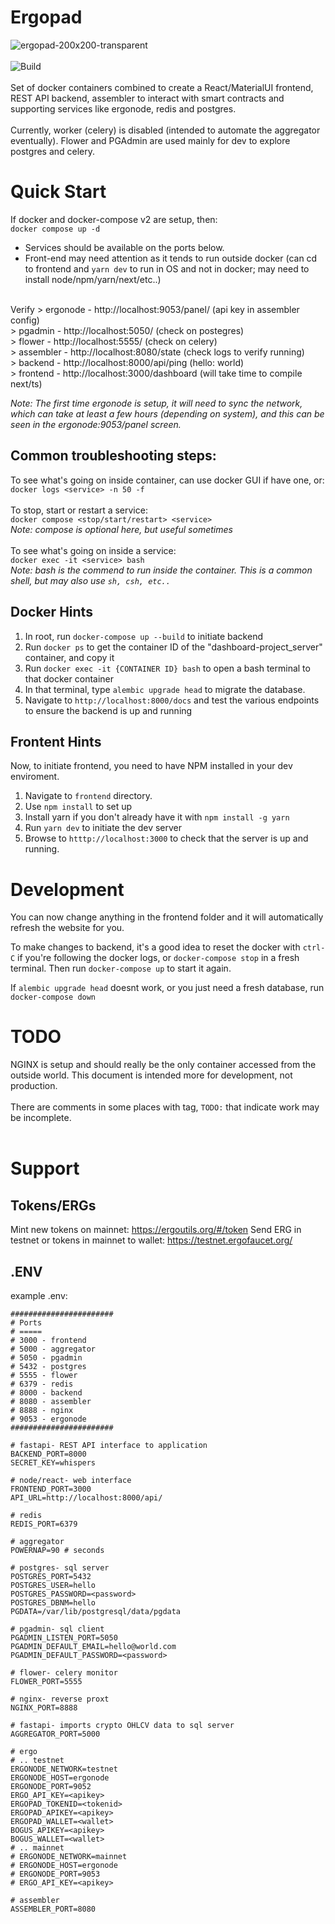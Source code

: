 # Ergopad
![ergopad-200x200-transparent](https://user-images.githubusercontent.com/42897033/148552822-d4ab78a5-79b0-4078-a8cb-34908ce88cee.png)
<br>
<br>
![Build](https://github.com/ergo-pad/ergopad/actions/workflows/build.yml/badge.svg?branch=dev)
<br>
<br>
Set of docker containers combined to create a React/MaterialUI frontend, REST API backend, assembler to interact with smart contracts and supporting services like ergonode, redis and postgres.<br>
<br>
Currently, worker (celery) is disabled (intended to automate the aggregator eventually).  Flower and PGAdmin are used mainly for dev to explore postgres and celery.

# Quick Start
If docker and docker-compose v2 are setup, then:<br>
`docker compose up -d`<br>
- Services should be available on the ports below.
- Front-end may need attention as it tends to run outside docker (can cd to frontend and `yarn dev` to run in OS and not in docker; may need to install node/npm/yarn/next/etc..)
<br>
Verify
> ergonode - http://localhost:9053/panel/ (api key in assembler config)<br>
> pgadmin - http://localhost:5050/ (check on postegres)<br>
> flower - http://localhost:5555/ (check on celery)<br>
> assembler - http://localhost:8080/state (check logs to verify running)<br>
> backend - http://localhost:8000/api/ping (hello: world)<br>
> frontend - http://localhost:3000/dashboard (will take time to compile next/ts)<br>

_Note: The first time ergonode is setup, it will need to sync the network, which can take at least a few hours (depending on system), and this can be seen in the ergonode:9053/panel screen._

## Common troubleshooting steps:<br>
To see what's going on inside container, can use docker GUI if have one, or:<br>
`docker logs <service> -n 50 -f`<br>
<br>
To stop, start or restart a service:<br>
`docker compose <stop/start/restart> <service>`<br>
_Note: compose is optional here, but useful sometimes_<br>
<br>
To see what's going on inside a service:<br>
`docker exec -it <service> bash`<br>
_Note: bash is the commend to run inside the container.  This is a common shell, but may also use `sh, csh, etc..`_

## Docker Hints
1. In root, run `docker-compose up --build` to initiate backend
2. Run `docker ps` to get the container ID of the "dashboard-project_server" container, and copy it
3. Run `docker exec -it {CONTAINER ID} bash` to open a bash terminal to that docker container
4. In that terminal, type `alembic upgrade head` to migrate the database. 
5. Navigate to `http://localhost:8000/docs` and test the various endpoints to ensure the backend is up and running

## Frontent Hints
Now, to initiate frontend, you need to have NPM installed in your dev enviroment. 
1. Navigate to `frontend` directory. 
2. Use `npm install` to set up
3. Install yarn if you don't already have it with `npm install -g yarn`
4. Run `yarn dev` to initiate the dev server
5. Browse to `htttp://localhost:3000` to check that the server is up and running. 

# Development
You can now change anything in the frontend folder and it will automatically refresh the website for you. 

To make changes to backend, it's a good idea to reset the docker with `ctrl-C` if you're following the docker logs, or `docker-compose stop` in a fresh terminal. Then run `docker-compose up` to start it again. 

If `alembic upgrade head` doesnt work, or you just need a fresh database, run `docker-compose down`

# TODO
NGINX is setup and should really be the only container accessed from the outside world.  This document is intended more for development, not production.<br>
<br>
There are comments in some places with tag, `TODO:` that indicate work may be incomplete.<br>
<br>

# Support

## Tokens/ERGs
Mint new tokens on mainnet: https://ergoutils.org/#/token
Send ERG in testnet or tokens in mainnet to wallet: https://testnet.ergofaucet.org/
## .ENV
example .env:
```
#######################
# Ports
# =====
# 3000 - frontend
# 5000 - aggregator
# 5050 - pgadmin
# 5432 - postgres
# 5555 - flower
# 6379 - redis
# 8000 - backend
# 8080 - assembler
# 8888 - nginx
# 9053 - ergonode
#######################

# fastapi- REST API interface to application 
BACKEND_PORT=8000
SECRET_KEY=whispers

# node/react- web interface
FRONTEND_PORT=3000
API_URL=http://localhost:8000/api/

# redis
REDIS_PORT=6379

# aggregator
POWERNAP=90 # seconds

# postgres- sql server
POSTGRES_PORT=5432
POSTGRES_USER=hello
POSTGRES_PASSWORD=<password>
POSTGRES_DBNM=hello
PGDATA=/var/lib/postgresql/data/pgdata

# pgadmin- sql client
PGADMIN_LISTEN_PORT=5050
PGADMIN_DEFAULT_EMAIL=hello@world.com
PGADMIN_DEFAULT_PASSWORD=<password>

# flower- celery monitor
FLOWER_PORT=5555

# nginx- reverse proxt
NGINX_PORT=8888

# fastapi- imports crypto OHLCV data to sql server
AGGREGATOR_PORT=5000

# ergo
# .. testnet
ERGONODE_NETWORK=testnet
ERGONODE_HOST=ergonode
ERGONODE_PORT=9052
ERGO_API_KEY=<apikey>
ERGOPAD_TOKENID=<tokenid>
ERGOPAD_APIKEY=<apikey>
ERGOPAD_WALLET=<wallet>
BOGUS_APIKEY=<apikey>
BOGUS_WALLET=<wallet>
# .. mainnet
# ERGONODE_NETWORK=mainnet
# ERGONODE_HOST=ergonode
# ERGONODE_PORT=9053
# ERGO_API_KEY=<apikey>

# assembler
ASSEMBLER_PORT=8080
```
